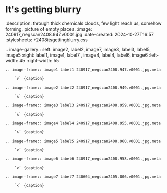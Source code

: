 # It's getting blurry

:description: through thick chemicals clouds, few light reach us, somehow forming, picture of empty places.
:image: 240917_negscan2408.947.v0001.jpg
:date-created: 2024-10-27T16:57
:stylesheets: +2408itsgettingblurry.css

.. image-gallery::
    :left: image2, label2, image7, image3, label3, label5, image5
    :right: label1, image1, label7 , image4, label4, label6, image6
    :left-width: 45
    :right-width: 55

    .. image-frame:: image1 label1 240917_negscan2408.947.v0001.jpg.meta

        `∨` {caption}

    .. image-frame:: image2 label2 240917_negscan2408.949.v0001.jpg.meta

        `∧` {caption}

    .. image-frame:: image3 label3 240917_negscan2408.959.v0001.jpg.meta

        `∧` {caption}

    .. image-frame:: image4 label4 240917_negscan2408.955.v0001.jpg.meta

        `∧` {caption}

    .. image-frame:: image5 label5 240917_negscan2408.960.v0001.jpg.meta

        `∨` {caption}

    .. image-frame:: image6 label6 240917_negscan2408.958.v0001.jpg.meta

        `∨` {caption}

    .. image-frame:: image7 label7 240604_negscan2405.806.v0001.jpg.meta

        `<` {caption}